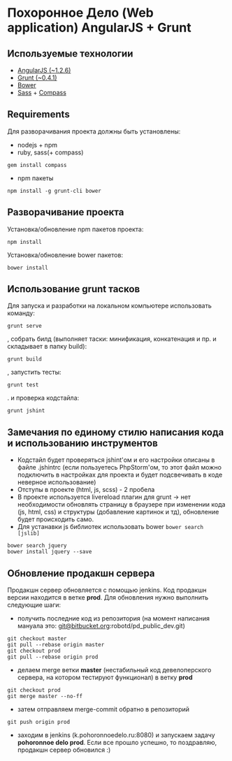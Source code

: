 # Похоронное Дело (Web application) AngularJS + Grunt

## Используемые технологии

* [AngularJS (~1.2.6)](http://angularjs.org)
* [Grunt (~0.4.1)](http://gruntjs.com)
* [Bower](http://bower.io/)
* [Sass](http://sass-lang.com/) + [Compass](http://compass-style.org/)

## Requirements

Для разворачивания проекта должны быть установлены:

* nodejs + npm
* ruby, sass(+ compass)
```
gem install compass
```
* npm пакеты
```
npm install -g grunt-cli bower
```

## Разворачивание проекта

Установка/обновление npm пакетов проекта:
```
npm install
```

Установка/обновление bower пакетов:
```
bower install
```

## Использование grunt тасков

Для запуска и разработки на локальном компьютере использовать команду:
```
grunt serve
```

, собрать билд (выполняет таски: минификация, конкатенация и пр. и складывает в папку build):
```
grunt build
```

, запустить тесты:
```
grunt test
```

. и проверка кодстайла:
```
grunt jshint
```

## Замечания по единому стилю написания кода и использованию инструментов

* Кодстайл будет проверяться jshint'ом и его настройки описаны в файле .jshintrc (если пользуетесь PhpStorm'ом, то этот файл
 можно подключить в настройках для проекта и будет подсвечивать в коде неверное использование)
* Отступы в проекте (html, js, scss) - 2 пробела
* В проекте используется livereload плагин для grunt -> нет необходимости обновлять страницу в браузере при изменении
кода (js, html, css) и структуры (добавление картинок и тд), обновление будет происходить само.
* Для устанавки js библиотек использовать bower `bower search [jslib]`
```
bower search jquery
bower install jquery --save
```

## Обновление продакшн сервера

Продакшн сервер обновляется с помощью jenkins. Код продакшн версии находится в ветке **prod**.
Для обновления нужно выполнить следующие шаги:

* получить последние код из репозитория (на момент написания мануала это: git@bitbucket.org:robotd/pd_public_dev.git)
```
git checkout master
git pull --rebase origin master
git checkout prod
git pull --rebase origin prod
```
* делаем merge ветки **master** (нестабильный код девелоперского сервера, на котором тестируют функционал) в ветку **prod**
```
git checkout prod
git merge master --no-ff
```
* затем отправляем merge-commit обратно в репозиторий
```
git push origin prod
```
* заходим в jenkins (k.pohoronnoedelo.ru:8080) и запускаем задачу **pohoronnoe delo prod**. Если все прошло успешно, то
поздравляю, продакшн сервер обновился :)